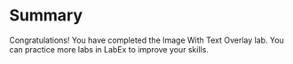 # Summary

Congratulations! You have completed the Image With Text Overlay lab. You can practice more labs in LabEx to improve your skills.

